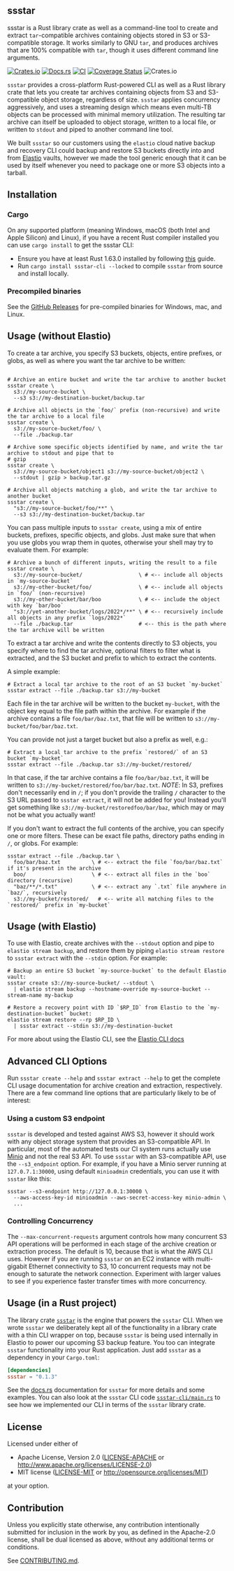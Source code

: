 ssstar
------------
ssstar is a Rust library crate as well as a command-line tool to create and extract `tar`-compatible archives containing
objects stored in S3 or S3-compatible storage.  It works similarly to GNU `tar`, and produces archives that are 100%
compatible with `tar`, though it uses different command line arguments.

[![Crates.io](https://img.shields.io/crates/v/ssstar.svg)](https://crates.io/crates/ssstar)
[![Docs.rs](https://docs.rs/ssstar/badge.svg)](https://docs.rs/ssstar)
[![CI](https://github.com/elastio/ssstar/workflows/CI/badge.svg)](https://github.com/elastio/ssstar/actions)
[![Coverage Status](https://coveralls.io/repos/github/elastio/ssstar/badge.svg?branch=master)](https://coveralls.io/github/elastio/ssstar?branch=master)
![Crates.io](https://img.shields.io/crates/l/ssstar)

`ssstar` provides a cross-platform Rust-powered CLI as well as a Rust library crate that lets you create tar archives
containing objects from S3 and S3-compatible object storage, regardless of size.  `ssstar` applies concurrency
aggressively, and uses a streaming design which means even multi-TB objects can be processed with minimal memory
utilization.  The resulting tar archive can itself be uploaded to object storage, written to a local file, or written
to `stdout` and piped to another command line tool.

We built `ssstar` so our customers using the `elastio` cloud native backup and recovery CLI could backup and restore S3
buckets directly into and from [Elastio](https://elastio.com/) vaults, however we made the tool generic enough that it can be used by itself
whenever you need to package one or more S3 objects into a tarball.

## Installation

### Cargo

On any supported platform (meaning Windows, macOS (both Intel and Apple Silicon) and Linux), if you have a recent Rust
compiler installed you can use `cargo install` to get the ssstar CLI:

* Ensure you have at least Rust 1.63.0 installed by following [this](https://www.rust-lang.org/tools/install) guide.
* Run `cargo install ssstar-cli --locked` to compile `ssstar` from source and install locally.

### Precompiled binaries

See the [GitHub Releases](releases) for pre-compiled binaries for Windows, mac, and Linux.

## Usage (without Elastio)

To create a tar archive, you specify S3 buckets, objects, entire prefixes, or globs, as well as where you want the tar
archive to be written:

```shell

# Archive an entire bucket and write the tar archive to another bucket
ssstar create \
  s3://my-source-bucket \
  --s3 s3://my-destination-bucket/backup.tar

# Archive all objects in the `foo/` prefix (non-recursive) and write the tar archive to a local file
ssstar create \
  s3://my-source-bucket/foo/ \
  --file ./backup.tar

# Archive some specific objects identified by name, and write the tar archive to stdout and pipe that to
# gzip
ssstar create \
  s3://my-source-bucket/object1 s3://my-source-bucket/object2 \
  --stdout | gzip > backup.tar.gz

# Archive all objects matching a glob, and write the tar archive to another bucket
ssstar create \
  "s3://my-source-bucket/foo/**" \
  --s3 s3://my-destination-bucket/backup.tar
```

You can pass multiple inputs to `ssstar create`, using a mix of entire buckets, prefixes, specific objects, and globs.
Just make sure that when you use globs you wrap them in quotes, otherwise your shell may try to evaluate them.  For
example:

```shell
# Archive a bunch of different inputs, writing the result to a file
ssstar create \
  s3://my-source-bucket/                  \ # <-- include all objects in `my-source-bucket`
  s3://my-other-bucket/foo/               \ # <-- include all objects in `foo/` (non-recursive)
  s3://my-other-bucket/bar/boo            \ # <-- include the object with key `bar/boo`
  "s3://yet-another-bucket/logs/2022*/**" \ # <-- recursively include all objects in any prefix `logs/2022*`
  --file ./backup.tar                     # <-- this is the path where the tar archive will be written
```

To extract a tar archive and write the contents directly to S3 objects, you specify where to find the tar archive,
optional filters to filter what is extracted, and the S3 bucket and prefix to which to extract the contents.

A simple example:

```shell
# Extract a local tar archive to the root of an S3 bucket `my-bucket`
ssstar extract --file ./backup.tar s3://my-bucket
```

Each file in the tar archive will be written to the bucket `my-bucket`, with the object key equal to the file path
within the archive.  For example if the archive contains a file `foo/bar/baz.txt`, that file will be written to
`s3://my-bucket/foo/bar/baz.txt`.

You can provide not just a target bucket but also a prefix as well, e.g.:

```shell
# Extract a local tar archive to the prefix `restored/` of an S3 bucket `my-bucket`
ssstar extract --file ./backup.tar s3://my-bucket/restored/
```

In that case, if the tar archive contains a file `foo/bar/baz.txt`, it will be written to
`s3://my-bucket/restored/foo/bar/baz.txt`.  *NOTE*: In S3, prefixes don't necessarily end in `/`; if you don't provide
the trailing `/` character to the S3 URL passed to `ssstar extract`, it will not be added for you!  Instead you'll get
something like `s3://my-bucket/restoredfoo/bar/baz`, which may or may not be what you actually want!

If you don't want to extract the full contents of the archive, you can specify one or more filters.  These can be exact
file paths, directory paths ending in `/`, or globs.  For example:

```shell
ssstar extract --file ./backup.tar \
  foo/bar/baz.txt          \ # <-- extract the file `foo/bar/baz.txt` if it's present in the archive
  boo/                     \ # <-- extract all files in the `boo` directory (recursive)
  "baz/**/*.txt"           \ # <-- extract any `.txt` file anywhere in `baz/`, recursively
  s3://my-bucket/restored/   # <-- write all matching files to the `restored/` prefix in `my-bucket`
```

## Usage (with Elastio)

To use with Elastio, create archives with the `--stdout` option and pipe to `elastio stream backup`, and restore them by piping
`elastio stream restore` to `ssstar extract` with the `--stdin` option.  For example:


```shell
# Backup an entire S3 bucket `my-source-bucket` to the default Elastio vault:
ssstar create s3://my-source-bucket/ --stdout \
  | elastio stream backup --hostname-override my-source-bucket --stream-name my-backup
```

```shell
# Restore a recovery point with ID `$RP_ID` from Elastio to the `my-destination-bucket` bucket:
elastio stream restore --rp $RP_ID \
  | ssstar extract --stdin s3://my-destination-bucket
```

For more about using the Elastio CLI, see the [Elastio CLI docs](https://docs.elastio.com/src/elastio-cli/elastio-cli-overview.html)

## Advanced CLI Options

Run `ssstar create --help` and `ssstar extract --help` to get the complete CLI usage documentation for archive creation
and extraction, respectively.  There are a few command line options that are particularly likely to be of interest:

### Using a custom S3 endpoint

`ssstar` is developed and tested against AWS S3, however it should work with any object storage system that provides an
S3-compatible API.  In particular, most of the automated tests our CI system runs actually use [Minio](https://min.io)
and not the real S3 API.  To use `ssstar` with an S3-compatible API, use the `--s3_endpoint` option.  For example, if
you have a Minio server running at `127.0.7.1:30000`, using default `minioadmin` credentials, you can use it with
`ssstar` like this:

```shell
ssstar --s3-endpoint http://127.0.0.1:30000 \
  --aws-access-key-id minioadmin --aws-secret-access-key minio-admin \
  ...
```

### Controlling Concurrency

The `--max-concurrent-requests` argument controls how many concurrent S3 API operations will be performed in each stage
of the archive creation or extraction process.  The default is 10, because that is what the AWS CLI uses.  However if
you are running `ssstar` on an EC2 instance with multi-gigabit Ethernet connectivity to S3, 10 concurrent requests may
not be enough to saturate the network connection.  Experiment with larger values to see if you experience faster
transfer times with more concurrency.

## Usage (in a Rust project)

The library crate [`ssstar`](https://crates.io/crates/ssstar) is the engine that powers the `ssstar` CLI.  When we wrote
`ssstar` we deliberately kept all of the functionality in a library crate with a thin CLI wrapper on top, because
`ssstar` is being used internally in Elastio to power our upcoming S3 backup feature.  You too can integrate `ssstar`
functionality into your Rust application.  Just add `ssstar` as a dependency in your `Cargo.toml`:

```toml
[dependencies]
ssstar = "0.1.3"
```

See the [docs.rs](https://docs.rs/ssstar) documentation for `ssstar` for more details and some examples.  You can also
look at the `ssstar` CLI code [`ssstar-cli/main.rs`](`main.rs`) to see how we implemented our CLI in terms of the
`ssstar` library crate.

## License

Licensed under either of

 * Apache License, Version 2.0
   ([LICENSE-APACHE](LICENSE-APACHE) or http://www.apache.org/licenses/LICENSE-2.0)
 * MIT license
   ([LICENSE-MIT](LICENSE-MIT) or http://opensource.org/licenses/MIT)

at your option.

## Contribution

Unless you explicitly state otherwise, any contribution intentionally submitted
for inclusion in the work by you, as defined in the Apache-2.0 license, shall be
dual licensed as above, without any additional terms or conditions.

See [CONTRIBUTING.md](CONTRIBUTING.md).
